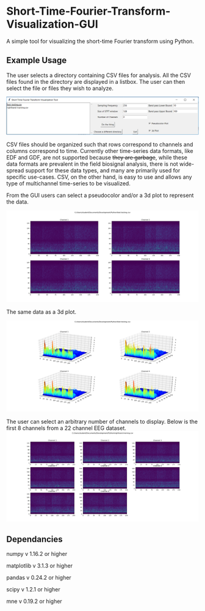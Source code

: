 # Short-Time-Fourier-Transform-Visualization-GUI
A simple tool for visualizing the short-time Fourier transform using Python.
## Example Usage
The user selects a directory containing CSV files for analysis. All the CSV files found in the directory are displayed in a listbox. The user can then select the file or files they wish to analyze.

![GUI example](Pix/GUI.PNG)

CSV files should be organized such that rows correspond to channels and columns correspond to time. Currently other time-series data formats, like EDF and GDF, are not supported because ~~they are garbage~~, while these data formats are prevalent in the field biosignal analysis, there is not wide-spread support for these data types, and many are primarily used for specific use-cases. CSV, on the other hand, is easy to use and allows any type of multichannel time-series to be visualized.

From the GUI users can select a pseudocolor and/or a 3d plot to represent the data. 

![Pseudocolor plot](Pix/pseudocolorplot.PNG)

The same data as a 3d plot.

![3D plot](Pix/3d_plot.PNG)

The user can select an arbitrary number of channels to display. Below is the first 8 channels from a 22 channel EEG dataset.
![8chan](Pix/8channel.PNG)

## Dependancies 
numpy v 1.16.2 or higher

matplotlib v 3.1.3 or higher

pandas v 0.24.2 or higher

scipy v 1.2.1 or higher

mne v 0.19.2 or higher
